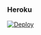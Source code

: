 ### Heroku
[![Deploy](https://www.herokucdn.com/deploy/button.svg)](https://heroku.com/deploy?template=https://github.com/yancarlosrizo/correo)
